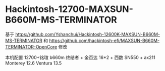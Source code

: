 # Hackintosh-12700-MAXSUN-B660M-MS-TERMINATOR
基于 https://github.com/Yshanchui/Hackintosh-12600K-MAXSUN-B660M-MS-TERMINATOR 和 https://github.com/hackintosh-efi/MAXSUN-B660M-TERMINATOR-OpenCore 修改

本机配置 12700+铭瑄 b660m 终结者 + 金百达 16*2 + 西数 SN550 + ax211
Monterey 12.6
Ventura 13.5